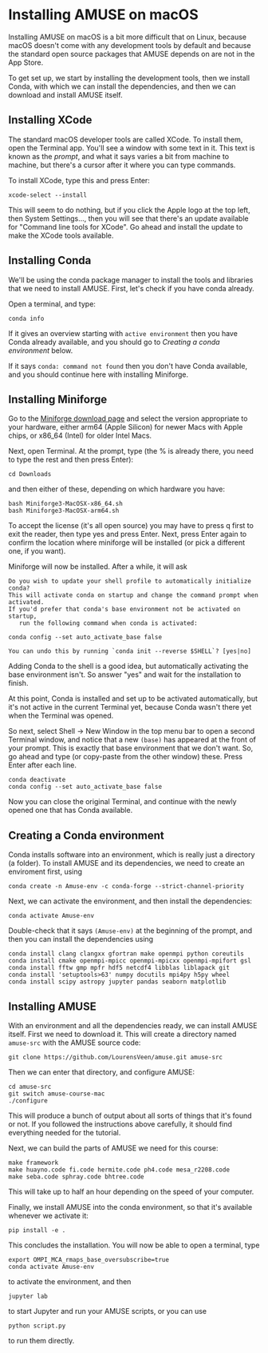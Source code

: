 # Installing AMUSE on macOS

Installing AMUSE on macOS is a bit more difficult that on Linux, because macOS doesn't
come with any development tools by default and because the standard open source packages
that AMUSE depends on are not in the App Store.

To get set up, we start by installing the development tools, then we install Conda, with
which we can install the dependencies, and then we can download and install AMUSE
itself.

## Installing XCode

The standard macOS developer tools are called XCode. To install them, open the Terminal
app. You'll see a window with some text in it. This text is known as the *prompt*, and
what it says varies a bit from machine to machine, but there's a cursor after it where
you can type commands.

To install XCode, type this and press Enter:

```
xcode-select --install
```

This will seem to do nothing, but if you click the Apple logo at the top left, then
System Settings..., then you will see that there's an update available for "Command line
tools for XCode". Go ahead and install the update to make the XCode tools available.


## Installing Conda

We'll be using the conda package manager to install the tools and libraries that we need
to install AMUSE. First, let's check if you have conda already.

Open a terminal, and type:

```
conda info
```

If it gives an overview starting with `active environment` then you have Conda already
available, and you should go to *Creating a conda environment* below.

If it says `conda: command not found` then you don't have Conda available, and you
should continue here with installing Miniforge.

## Installing Miniforge

Go to the [Miniforge download page](https://conda-forge.org/download/) and select the
version appropriate to your hardware, either arm64 (Apple Silicon) for newer Macs with
Apple chips, or x86_64 (Intel) for older Intel Macs.

Next, open Terminal. At the prompt, type (the % is already there, you need to type the
rest and then press Enter):


```
cd Downloads
```

and then either of these, depending on which hardware you have:

```
bash Miniforge3-MacOSX-x86_64.sh
bash Miniforge3-MacOSX-arm64.sh

```

To accept the license (it's all open source) you may have to press q first to exit the
reader, then type yes and press Enter. Next, press Enter again to confirm the location
where miniforge will be installed (or pick a different one, if you want).

Miniforge will now be installed. After a while, it will ask

```
Do you wish to update your shell profile to automatically initialize conda?
This will activate conda on startup and change the command prompt when activated.
If you'd prefer that conda's base environment not be activated on startup,
   run the following command when conda is activated:

conda config --set auto_activate_base false

You can undo this by running `conda init --reverse $SHELL`? [yes|no]
```

Adding Conda to the shell is a good idea, but automatically activating the base
environment isn't. So answer "yes" and wait for the installation to finish.

At this point, Conda is installed and set up to be activated automatically, but it's not
active in the current Terminal yet, because Conda wasn't there yet when the Terminal was
opened.

So next, select Shell -> New Window in the top menu bar to open a second Terminal
window, and notice that a new `(base)` has appeared at the front of your prompt. This is
exactly that base environment that we don't want. So, go ahead and type (or copy-paste
from the other window) these. Press Enter after each line.

```
conda deactivate
conda config --set auto_activate_base false
```

Now you can close the original Terminal, and continue with the newly opened one that has
Conda available.


## Creating a Conda environment

Conda installs software into an environment, which is really just a directory (a
folder). To install AMUSE and its dependencies, we need to create an enviroment first,
using

```
conda create -n Amuse-env -c conda-forge --strict-channel-priority
```

Next, we can activate the environment, and then install the dependencies:

```
conda activate Amuse-env
```

Double-check that it says `(Amuse-env)` at the beginning of the prompt, and then you can
install the dependencies using

```
conda install clang clangxx gfortran make openmpi python coreutils
conda install cmake openmpi-mpicc openmpi-mpicxx openmpi-mpifort gsl
conda install fftw gmp mpfr hdf5 netcdf4 libblas liblapack git
conda install 'setuptools>63' numpy docutils mpi4py h5py wheel
conda install scipy astropy jupyter pandas seaborn matplotlib
```

## Installing AMUSE

With an environment and all the dependencies ready, we can install AMUSE itself. First
we need to download it. This will create a directory named `amuse-src` with the AMUSE
source code:

```
git clone https://github.com/LourensVeen/amuse.git amuse-src
```

Then we can enter that directory, and configure AMUSE:

```
cd amuse-src
git switch amuse-course-mac
./configure
```

This will produce a bunch of output about all sorts of things that it's found or not. If
you followed the instructions above carefully, it should find everything needed for the
tutorial.

Next, we can build the parts of AMUSE we need for this course:

```
make framework
make huayno.code fi.code hermite.code ph4.code mesa_r2208.code
make seba.code sphray.code bhtree.code
```

This will take up to half an hour depending on the speed of your computer.

Finally, we install AMUSE into the conda environment, so that it's available whenever we
activate it:

```
pip install -e .
```

This concludes the installation. You will now be able to open a terminal, type

```
export OMPI_MCA_rmaps_base_oversubscribe=true
conda activate Amuse-env
```

to activate the environment, and then

```
jupyter lab
```

to start Jupyter and run your AMUSE scripts, or you can use

```
python script.py
```

to run them directly.

